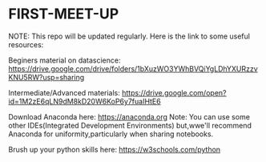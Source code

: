 # FIRST-MEET-UP
NOTE: This repo will be updated regularly.
Here is the link to some useful resources:


Beginers material on datascience: https://drive.google.com/drive/folders/1bXuzWO3YWhBVQiYgLDhYXURzzvKNU5RW?usp=sharing

Intermediate/Advanced materials: https://drive.google.com/open?id=1M2zE6qLN9dM8kD20W6KoP6y7fuaIHtE6

Download Anaconda here: https://anaconda.org Note: You can use some other IDEs(Integrated Development Environments) but,wwe'll recommend Anaconda for uniformity,particularly when sharing notebooks.

Brush up your python skills here: https://w3schools.com/python

